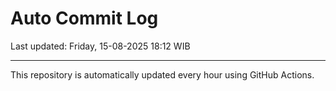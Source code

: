 # Auto Commit Log

Last updated: Friday, 15-08-2025 18:12 WIB

---

This repository is automatically updated every hour using GitHub Actions.

